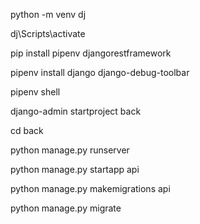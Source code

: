 python -m venv dj

dj\Scripts\activate

pip install pipenv djangorestframework

pipenv install django django-debug-toolbar

pipenv shell

django-admin startproject back

cd back

python manage.py runserver

python manage.py startapp api

python manage.py makemigrations api

python manage.py migrate
